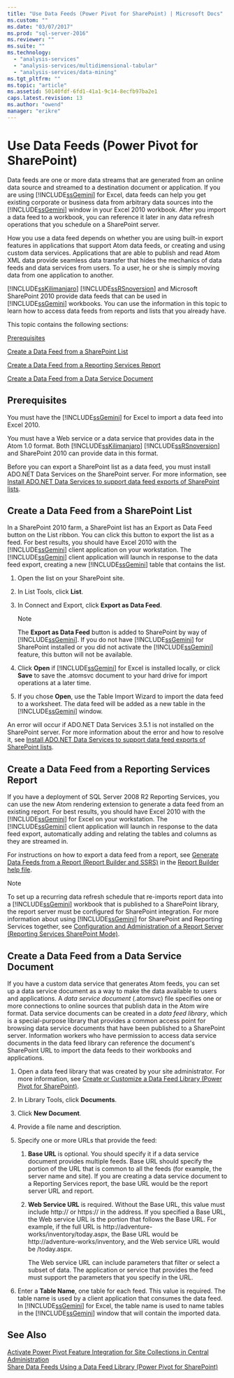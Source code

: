 ```yaml
---
title: "Use Data Feeds (Power Pivot for SharePoint) | Microsoft Docs"
ms.custom: ""
ms.date: "03/07/2017"
ms.prod: "sql-server-2016"
ms.reviewer: ""
ms.suite: ""
ms.technology: 
  - "analysis-services"
  - "analysis-services/multidimensional-tabular"
  - "analysis-services/data-mining"
ms.tgt_pltfrm: ""
ms.topic: "article"
ms.assetid: 50140fdf-6fd1-41a1-9c14-8ecfb97ba2e1
caps.latest.revision: 13
ms.author: "owend"
manager: "erikre"
---
```

# Use Data Feeds (Power Pivot for SharePoint)
  Data feeds are one or more data streams that are generated from an online data source and streamed to a destination document or application. If you are using [!INCLUDE[ssGemini](../../analysis-services/includes/ssgemini-md.md)] for Excel, data feeds can help you get existing corporate or business data from arbitrary data sources into the [!INCLUDE[ssGemini](../../analysis-services/includes/ssgemini-md.md)] window in your Excel 2010 workbook. After you import a data feed to a workbook, you can reference it later in any data refresh operations that you schedule on a SharePoint server.  
  
 How you use a data feed depends on whether you are using built-in export features in applications that support Atom data feeds, or creating and using custom data services. Applications that are able to publish and read Atom XML data provide seamless data transfer that hides the mechanics of data feeds and data services from users. To a user, he or she is simply moving data from one application to another.  
  
 [!INCLUDE[ssKilimanjaro](../../analysis-services/instances/install/windows/includes/sskilimanjaro-md.md)] [!INCLUDE[ssRSnoversion](../../advanced-analytics/r-services/includes/ssrsnoversion-md.md)] and Microsoft SharePoint 2010 provide data feeds that can be used in [!INCLUDE[ssGemini](../../analysis-services/includes/ssgemini-md.md)] workbooks. You can use the information in this topic to learn how to access data feeds from reports and lists that you already have.  
  
 This topic contains the following sections:  
  
 [Prerequisites](#prereq)  
  
 [Create a Data Feed from a SharePoint List](#sharepointlist)  
  
 [Create a Data Feed from a Reporting Services Report](#rsreport)  
  
 [Create a Data Feed from a Data Service Document](#dsdoc)  
  
##  <a name="prereq"></a> Prerequisites  
 You must have the [!INCLUDE[ssGemini](../../analysis-services/includes/ssgemini-md.md)] for Excel to import a data feed into Excel 2010.  
  
 You must have a Web service or a data service that provides data in the Atom 1.0 format. Both [!INCLUDE[ssKilimanjaro](../../analysis-services/instances/install/windows/includes/sskilimanjaro-md.md)] [!INCLUDE[ssRSnoversion](../../advanced-analytics/r-services/includes/ssrsnoversion-md.md)] and SharePoint 2010 can provide data in this format.  
  
 Before you can export a SharePoint list as a data feed, you must install ADO.NET Data Services on the SharePoint server. For more information, see [Install ADO.NET Data Services to support data feed exports of SharePoint lists](http://msdn.microsoft.com/en-us/f32527ae-f623-4e08-adfb-6d3262f5c2ac).  
  
##  <a name="sharepointlist"></a> Create a Data Feed from a SharePoint List  
 In a SharePoint 2010 farm, a SharePoint list has an Export as Data Feed button on the List ribbon. You can click this button to export the list as a feed. For best results, you should have Excel 2010 with the [!INCLUDE[ssGemini](../../analysis-services/includes/ssgemini-md.md)] client application on your workstation. The [!INCLUDE[ssGemini](../../analysis-services/includes/ssgemini-md.md)] client application will launch in response to the data feed export, creating a new [!INCLUDE[ssGemini](../../analysis-services/includes/ssgemini-md.md)] table that contains the list.  
  
1.  Open the list on your SharePoint site.  
  
2.  In List Tools, click **List**.  
  
3.  In Connect and Export, click **Export as Data Feed**.  
  
    > [!NOTE]  
    >  The **Export as Data Feed** button is added to SharePoint by way of [!INCLUDE[ssGemini](../../analysis-services/includes/ssgemini-md.md)]. If you do not have [!INCLUDE[ssGemini](../../analysis-services/includes/ssgemini-md.md)] for SharePoint installed or you did not activate the [!INCLUDE[ssGemini](../../analysis-services/includes/ssgemini-md.md)] feature, this button will not be available.  
  
4.  Click **Open** if [!INCLUDE[ssGemini](../../analysis-services/includes/ssgemini-md.md)] for Excel is installed locally, or click **Save** to save the .atomsvc document to your hard drive for import operations at a later time.  
  
5.  If you chose **Open**, use the Table Import Wizard to import the data feed to a worksheet. The data feed will be added as a new table in the [!INCLUDE[ssGemini](../../analysis-services/includes/ssgemini-md.md)] window.  
  
 An error will occur if ADO.NET Data Services 3.5.1 is not installed on the SharePoint server. For more information about the error and how to resolve it, see [Install ADO.NET Data Services to support data feed exports of SharePoint lists](http://msdn.microsoft.com/en-us/f32527ae-f623-4e08-adfb-6d3262f5c2ac).  
  
##  <a name="rsreport"></a> Create a Data Feed from a Reporting Services Report  
 If you have a deployment of SQL Server 2008 R2 Reporting Services, you can use the new Atom rendering extension to generate a data feed from an existing report. For best results, you should have Excel 2010 with the [!INCLUDE[ssGemini](../../analysis-services/includes/ssgemini-md.md)] for Excel on your workstation. The [!INCLUDE[ssGemini](../../analysis-services/includes/ssgemini-md.md)] client application will launch in response to the data feed export, automatically adding and relating the tables and columns as they are streamed in.  
  
 For instructions on how to export a data feed from a report, see [Generate Data Feeds from a Report &#40;Report Builder and SSRS&#41;](../../reporting-services/report-builder/generate-data-feeds-from-a-report-report-builder-and-ssrs.md) in the [Report Builder help file](http://go.microsoft.com/fwlink/?LinkId=154494).  
  
> [!NOTE]  
>  To set up a recurring data refresh schedule that re-imports report data into a [!INCLUDE[ssGemini](../../analysis-services/includes/ssgemini-md.md)] workbook that is published to a SharePoint library, the report server must be configured for SharePoint integration. For more information about using [!INCLUDE[ssGemini](../../analysis-services/includes/ssgemini-md.md)] for SharePoint and Reporting Services together, see [Configuration and Administration of a Report Server &#40;Reporting Services SharePoint Mode&#41;](../../reporting-services/report-server/sharepoint/configuration-and-administration-of-a-report-server.md).  
  
##  <a name="dsdoc"></a> Create a Data Feed from a Data Service Document  
 If you have a custom data service that generates Atom feeds, you can set up a data service document as a way to make the data available to users and applications. A *data service document* (.atomsvc) file specifies one or more connections to online sources that publish data in the Atom wire format. Data service documents can be created in a *data feed library*, which is a special-purpose library that provides a common access point for browsing data service documents that have been published to a SharePoint server. Information workers who have permission to access data service documents in the data feed library can reference the document's SharePoint URL to import the data feeds to their workbooks and applications.  
  
1.  Open a data feed library that was created by your site administrator. For more information, see [Create or Customize a Data Feed Library &#40;Power Pivot for SharePoint&#41;](../../analysis-services/power-pivot-sharepoint/create-or-customize-a-data-feed-library-power-pivot-for-sharepoint.md).  
  
2.  In Library Tools, click **Documents**.  
  
3.  Click **New Document**.  
  
4.  Provide a file name and description.  
  
5.  Specify one or more URLs that provide the feed:  
  
    1.  **Base URL** is optional. You should specify it if a data service document provides multiple feeds. Base URL should specify the portion of the URL that is common to all the feeds (for example, the server name and site). If you are creating a data service document to a Reporting Services report, the base URL would be the report server URL and report.  
  
    2.  **Web Service URL** is required. Without the Base URL, this value must include http:// or https:// in the address. If you specified a Base URL, the Web service URL is the portion that follows the Base URL. For example, if the full URL is http://adventure-works/inventory/today.aspx, the Base URL would be http://adventure-works/inventory, and the Web service URL would be /today.aspx.  
  
         The Web service URL can include parameters that filter or select a subset of data. The application or service that provides the feed must support the parameters that you specify in the URL.  
  
6.  Enter a **Table Name**, one table for each feed. This value is required. The table name is used by a client application that consumes the data feed. In [!INCLUDE[ssGemini](../../analysis-services/includes/ssgemini-md.md)] for Excel, the table name is used to name tables in the [!INCLUDE[ssGemini](../../analysis-services/includes/ssgemini-md.md)] window that will contain the imported data.  
  
## See Also  
 [Activate Power Pivot Feature Integration for Site Collections in Central Administration](../../analysis-services/power-pivot-sharepoint/activate-power-pivot-integration-for-site-collections-in-ca.md)   
 [Share Data Feeds Using a Data Feed Library &#40;Power Pivot for SharePoint&#41;](../../analysis-services/power-pivot-sharepoint/share-data-feeds-using-a-data-feed-library-power-pivot-for-sharepoint.md)  
  
  